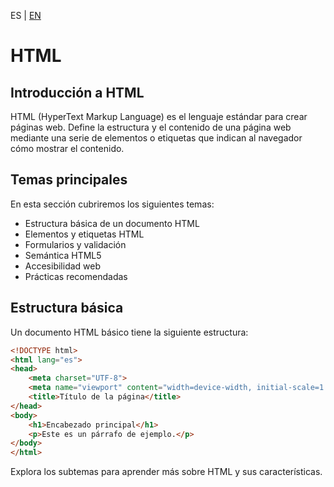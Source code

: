 <!-- MULTILANGUAJE MENU START -->
ES | [EN](https://lckpig.gitbook.io/practical-dev-handbook/html/)
<!-- MULTILANGUAJE MENU END -->

# HTML

## Introducción a HTML

HTML (HyperText Markup Language) es el lenguaje estándar para crear páginas web. Define la estructura y el contenido de una página web mediante una serie de elementos o etiquetas que indican al navegador cómo mostrar el contenido.

## Temas principales

En esta sección cubriremos los siguientes temas:

- Estructura básica de un documento HTML
- Elementos y etiquetas HTML
- Formularios y validación
- Semántica HTML5
- Accesibilidad web
- Prácticas recomendadas

## Estructura básica

Un documento HTML básico tiene la siguiente estructura:

```html
<!DOCTYPE html>
<html lang="es">
<head>
    <meta charset="UTF-8">
    <meta name="viewport" content="width=device-width, initial-scale=1.0">
    <title>Título de la página</title>
</head>
<body>
    <h1>Encabezado principal</h1>
    <p>Este es un párrafo de ejemplo.</p>
</body>
</html>
```

Explora los subtemas para aprender más sobre HTML y sus características. 